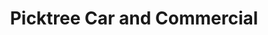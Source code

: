 ---
title: "Picktree Car and Commercial"
url: /chester-le-street/picktree-car-and-commercial/
shop: Autowerkstatt
---